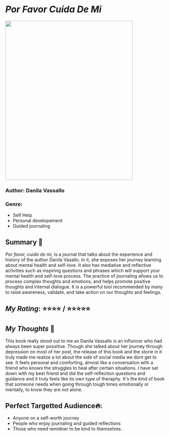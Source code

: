 # *Por Favor Cuida De Mi*
<img src="https://deveconcept.com/cdn/shop/files/Cuidademiaudiobookproductcover.png?v=1712161498&width=1024" width="400" height="500"> 

### **Author**: Danila Vassallo

### **Genre**:
- Self Help
- Personal developement
- Guided journaling



## Summary 📖
*Por favor, cuida de mi*, is a journal that talks about the experience and history of the author Danila Vasallo. In it, she exposes her journey learning about mental health and self-love. It also has mediative and reflective activities such as inspiring questions and phrases which will support your mental health and self-love process. The practice of journaling allows us to process complex thoughts and emotions, and helps promote positive thoughts and internal dialogue. It is a powerful tool recommended by many to raise awareness, validate, and take action on our thoughts and feelings.

## *My Rating*: ⭐⭐⭐⭐ / ⭐⭐⭐⭐⭐


## *My Thoughts* 💭
This book really stood out to me as Danila Vassallo is an influncer who had always been super possitive. Though she talked about her journey through depression on most of her post, the release of this book and the storie in it truly made me realize a lot about the side of social media we dont get to see. It feels personal and comforting, almost like a conversation with  a friend who knows the struggles to heal  after certain situations. I have sat down with my best friend and did the self-reflection questions and guidance and it truly feels like its own type of theraphy. It's the kind of book that someone needs when going through tough times emotionally or mentally, to know they are not alone.



## Perfect Targetted Audience🔥: 
- Anyone on a self-worth journey
- People who enjoy journaling and guided reflections
- Those who need  remidner to be kind to themselves.



